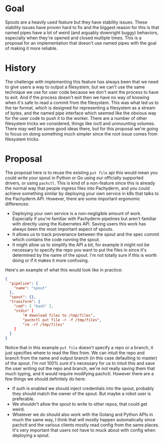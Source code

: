 # Goal

Spouts are a heavily used feature but they have stability issues. These
stability issues have proven hard to fix and the biggest reason for this is
that named pipes have a lot of weird (and arguably downright buggy) behaviors,
especially when they're opened and closed multiple times. This is a
proposal for an implementation that doesn't use named pipes with the goal of
making it more reliable.

# History

The challenge with implementing this feature has always been that we need to
give users a way to output a filesystem, but we can't use the same technique we
use for user code because we don't want the process to have to exit. And if the
process doesn't exit then we have no way of knowing when it's safe to read a
commit from the filesystem. This was what led us to the tar format, which is
designed for representing a filesystem as a stream of bytes, and the named pipe
interface which seemed like the obvious way for the user code to push it to the
worker. There are a number of other filesystem tricks we considered, things
like ioctl and unmounting volumes. There may well be some good ideas there, but
for this proposal we're going to focus on doing something much simpler since
the root issue comes from filesystem tricks.

# Proposal

The proposal here is to reuse the existing `put file` api this would mean you
could write your spout in Python or Go using our officially supported drivers,
or using `pachctl`. This is kind of a non-feature since this is already the
normal way that people ingress files into Pachyderm, and you could achieve
something similar by deploying your own service in k8s that talks to the
Pachyderm API. However, there are some important ergonomic differences:

- Deploying your own service is a non-negligible amount of work. Especially if
you're familiar with Pachyderm pipelines but aren't familiar with directly
using the Kubernetes API. Saving users this work has always been the most
important aspect of spouts.
- It allows us to track provenance between the spout and the spec commit which
contains the code running the spout.
- It might allow us to simplify the API a bit, for example it might not be
necessary to specify the repo you want to put the files in since it's
determined by the name of the spout. I'm not totally sure if this is worth
doing or if it makes it more confusing.

Here's an example of what this would look like in practice:

```json
{
  "pipeline": {
    "name": "spout"
  },
  "spout": {},
  "transform": {
    "cmd": [ "bash" ],
    "stdin" [
        "# download files to /tmp/files",
        "pachctl put file -r -f /tmp/files",
        "rm -rf /tmp/files"
    ]
  }
}
```

Notice that in this example `put file` doesn't specify a repo or a branch, it
just specifies where to read the files from. We can intuit the repo and branch
from the name and output branch (in this case defaulting to master) of the
spout. I'm not 100% sure it's necessary for us to intuit this and save the user
writing out the repo and branch, we're not really saving them that much typing,
and it would require modifying pachctl. However there are a few things we
should definitely do here:

- If auth is enabled we should inject credentials into the spout, probably they
should match the owner of the spout. But maybe a robot user is preferable.
- We shouldn't allow the spout to write to other repos, that could get weird.
- Whatever we do should also work with the Golang and Python APIs in much the
same way, I think that will mostly happen automatically since pachctl and the
various clients mostly read config from the same places. It's very important
that users not have to muck about with config when deploying a spout.

